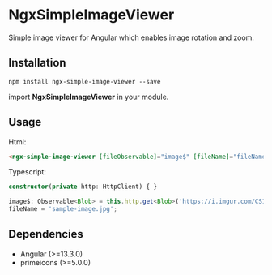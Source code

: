 # NgxSimpleImageViewer

Simple image viewer for Angular which enables image rotation and zoom.

## Installation

`npm install ngx-simple-image-viewer --save`

import **NgxSimpleImageViewer** in your module.

## Usage
Html:
```html
<ngx-simple-image-viewer [fileObservable]="image$" [fileName]="fileName"></ngx-simple-image-viewer>
```

Typescript:
```typescript
constructor(private http: HttpClient) { }

image$: Observable<Blob> = this.http.get<Blob>('https://i.imgur.com/CS1ZP9h.jpeg'), {responseType: 'blob' as 'json'});
fileName = 'sample-image.jpg';
```

## Dependencies
- Angular (>=13.3.0)
- primeicons (>=5.0.0)